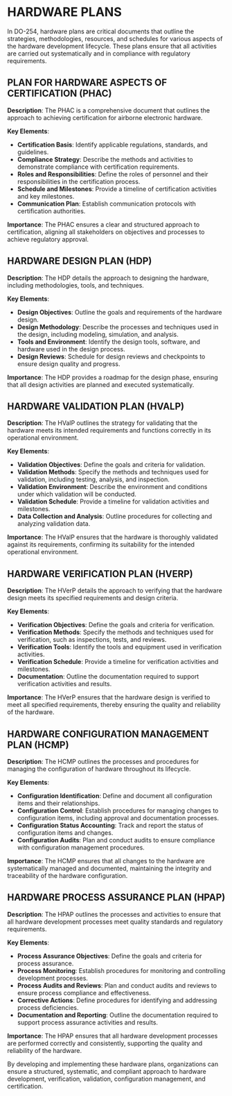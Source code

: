 # HARDWARE PLANS

In DO-254, hardware plans are critical documents that outline the strategies, methodologies, resources, and schedules for various aspects of the hardware development lifecycle. These plans ensure that all activities are carried out systematically and in compliance with regulatory requirements.

## PLAN FOR HARDWARE ASPECTS OF CERTIFICATION (PHAC)

**Description**: The PHAC is a comprehensive document that outlines the approach to achieving certification for airborne electronic hardware.

**Key Elements**:

- **Certification Basis**: Identify applicable regulations, standards, and guidelines.
- **Compliance Strategy**: Describe the methods and activities to demonstrate compliance with certification requirements.
- **Roles and Responsibilities**: Define the roles of personnel and their responsibilities in the certification process.
- **Schedule and Milestones**: Provide a timeline of certification activities and key milestones.
- **Communication Plan**: Establish communication protocols with certification authorities.

**Importance**: The PHAC ensures a clear and structured approach to certification, aligning all stakeholders on objectives and processes to achieve regulatory approval.

## HARDWARE DESIGN PLAN (HDP)

**Description**: The HDP details the approach to designing the hardware, including methodologies, tools, and techniques.

**Key Elements**:

- **Design Objectives**: Outline the goals and requirements of the hardware design.
- **Design Methodology**: Describe the processes and techniques used in the design, including modeling, simulation, and analysis.
- **Tools and Environment**: Identify the design tools, software, and hardware used in the design process.
- **Design Reviews**: Schedule for design reviews and checkpoints to ensure design quality and progress.

**Importance**: The HDP provides a roadmap for the design phase, ensuring that all design activities are planned and executed systematically.

## HARDWARE VALIDATION PLAN (HVALP)

**Description**: The HValP outlines the strategy for validating that the hardware meets its intended requirements and functions correctly in its operational environment.

**Key Elements**:

- **Validation Objectives**: Define the goals and criteria for validation.
- **Validation Methods**: Specify the methods and techniques used for validation, including testing, analysis, and inspection.
- **Validation Environment**: Describe the environment and conditions under which validation will be conducted.
- **Validation Schedule**: Provide a timeline for validation activities and milestones.
- **Data Collection and Analysis**: Outline procedures for collecting and analyzing validation data.

**Importance**: The HValP ensures that the hardware is thoroughly validated against its requirements, confirming its suitability for the intended operational environment.

## HARDWARE VERIFICATION PLAN (HVERP)

**Description**: The HVerP details the approach to verifying that the hardware design meets its specified requirements and design criteria.

**Key Elements**:

- **Verification Objectives**: Define the goals and criteria for verification.
- **Verification Methods**: Specify the methods and techniques used for verification, such as inspections, tests, and reviews.
- **Verification Tools**: Identify the tools and equipment used in verification activities.
- **Verification Schedule**: Provide a timeline for verification activities and milestones.
- **Documentation**: Outline the documentation required to support verification activities and results.

**Importance**: The HVerP ensures that the hardware design is verified to meet all specified requirements, thereby ensuring the quality and reliability of the hardware.

## HARDWARE CONFIGURATION MANAGEMENT PLAN (HCMP)

**Description**: The HCMP outlines the processes and procedures for managing the configuration of hardware throughout its lifecycle.

**Key Elements**:

- **Configuration Identification**: Define and document all configuration items and their relationships.
- **Configuration Control**: Establish procedures for managing changes to configuration items, including approval and documentation processes.
- **Configuration Status Accounting**: Track and report the status of configuration items and changes.
- **Configuration Audits**: Plan and conduct audits to ensure compliance with configuration management procedures.

**Importance**: The HCMP ensures that all changes to the hardware are systematically managed and documented, maintaining the integrity and traceability of the hardware configuration.

## HARDWARE PROCESS ASSURANCE PLAN (HPAP)

**Description**: The HPAP outlines the processes and activities to ensure that all hardware development processes meet quality standards and regulatory requirements.

**Key Elements**:

- **Process Assurance Objectives**: Define the goals and criteria for process assurance.
- **Process Monitoring**: Establish procedures for monitoring and controlling development processes.
- **Process Audits and Reviews**: Plan and conduct audits and reviews to ensure process compliance and effectiveness.
- **Corrective Actions**: Define procedures for identifying and addressing process deficiencies.
- **Documentation and Reporting**: Outline the documentation required to support process assurance activities and results.

**Importance**: The HPAP ensures that all hardware development processes are performed correctly and consistently, supporting the quality and reliability of the hardware.

By developing and implementing these hardware plans, organizations can ensure a structured, systematic, and compliant approach to hardware development, verification, validation, configuration management, and certification.
